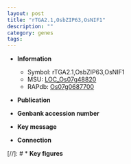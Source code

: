 ```yaml
---
layout: post
title: "rTGA2.1,OsbZIP63,OsNIF1"
description: ""
category: genes
tags: 
---
```


* **Information**  
    + Symbol: rTGA2.1,OsbZIP63,OsNIF1  
    + MSU: [LOC_Os07g48820](http://rice.uga.edu/cgi-bin/ORF_infopage.cgi?orf=LOC_Os07g48820)  
    + RAPdb: [Os07g0687700](http://rapdb.dna.affrc.go.jp/viewer/gbrowse_details/irgsp1?name=Os07g0687700)  

* **Publication**  

* **Genbank accession number**  

* **Key message**  

* **Connection**  

[//]: # * **Key figures**  


